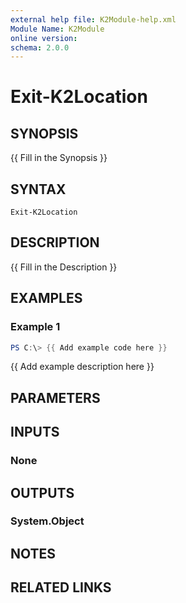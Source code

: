 ```yaml
---
external help file: K2Module-help.xml
Module Name: K2Module
online version:
schema: 2.0.0
---
```


# Exit-K2Location

## SYNOPSIS
{{ Fill in the Synopsis }}

## SYNTAX

```
Exit-K2Location
```

## DESCRIPTION
{{ Fill in the Description }}

## EXAMPLES

### Example 1
```powershell
PS C:\> {{ Add example code here }}
```

{{ Add example description here }}

## PARAMETERS

## INPUTS

### None

## OUTPUTS

### System.Object
## NOTES

## RELATED LINKS
